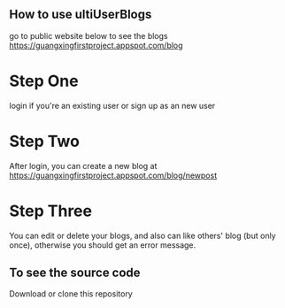 ## How to use ultiUserBlogs
go to public website below to see the blogs
https://guangxingfirstproject.appspot.com/blog
# Step One
login if you're an existing user or sign up as an new user
# Step Two
After login, you can create a new blog at https://guangxingfirstproject.appspot.com/blog/newpost
# Step Three
You can edit or delete your blogs, and also can like others' blog (but only once), otherwise you should get an error message.
## To see the source code
Download or clone this repository

